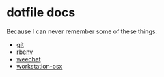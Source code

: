 # dotfile docs

Because I can never remember some of these things:

* [git](./GIT.md)
* [rbenv](./RBENV.md)
* [weechat](./WEECHAT.md)
* [workstation-osx](./WORKSTATION-OSX.md)
